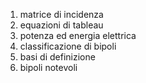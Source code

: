 1. matrice di incidenza
2. equazioni di tableau
3. potenza ed energia elettrica
4. classificazione di bipoli
5. basi di definizione
6. bipoli notevoli

